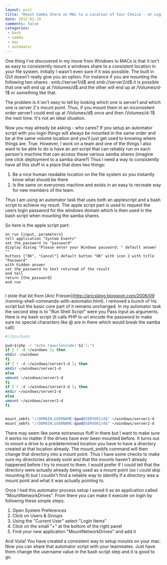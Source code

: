 ```yaml
---
layout: post
title: "Mount Samba Share on MAC to a Location of Your Choice - at Login"
date: 2012-01-19
comments: false
categories:
 - bash
 - samba
 - mac
 - automator
---
```

One thing I've discovered in my move from Windows to MACs is that it isn't as
easy to consistently mount a windows share to a consistent location in your
file system. Initially I wasn't even sure if it was possible. The built in GUI
doesn't really give you an option. For instance if you are mounting the
following two shares : smb://server1/d$ and smb://server2/d$ it is possible
that one will end up at /Volumes/d$ and the other will end up at /Volumes/d-1$
or something like that.

 The problem is it isn't easy to tell by looking which one is server1 and
which one is server 2's mount point. Thus, if you mount them in an
inconsistent order server1 could end up at /Volumes/d$ once and then
/Volumes/d-1$ the next time. It's not an ideal situation.

 Now you may already be asking - who cares? If you setup an automator script
with you login things will always be mounted in the same order and be at the
same volume location and you'll just get used to knowing where things are.
True. However, I work on a team and one of the things I also want to be able
to do is have an ant script that can reliably run on each person's machine
that can access these various samba shares (imagine one click deployment to a
samba share?) Thus I need a way to consistently have all this stuff in a place
that does two things:


  1. Be a nice human readable location on the file system so you instantly know what should be there
  2. Is the same on everyones machine and exists in an easy to recreate way for new members of the team.

Thus I am using an automator task that uses both an applescript and a bash
script to achieve my result.  The apple script part is used to request the
users login password for the windows domain which is then used in the bash
script when mounting the samba shares.


So here is the apple script part:

```AppleScript
on run {input, parameters}
tell application "System Events"
set the_password to "password"
display dialog "Please enter your Windows password: " default answer ""
buttons {"OK", "Cancel"} default button "OK" with icon 2 with title "Password"
with hidden answer
set the_password to text returned of the result
end tell
return {the_password}
end run


```


I stole that bit from [Aric Friesen](http://aricsblog.blogspot.com/2006/09
/running-shell-commands-with-automator.html). I removed a bunch of his script
but the basic core part of it remains unchanged. In my automator task the
second step is to "Run Shell Script" were you Pass Input as arguments. Here is
my bash script (it calls PHP to url encode the password to make sure no
special characters like @ are in there which would break the samba call):


```sh
#!/bin/bash

pwd=$(php -r "echo rawurlencode('$1');")
if [ ! -d ~/windows ]; then
mkdir ~/windows
fi
if [ ! -d ~/windows/server1-d ]; then
mkdir ~/windows/server1-d
else
umount ~/windows/server1-d
fi
if [ ! -d ~/windows/server2-d ]; then
mkdir ~/windows/server2-d
else
umount ~/windows/server2-d
fi


mount_smbfs "//DOMAIN;USERNAME:$pwd@SERVER1/d$" ~/windows/server1-d
mount_smbfs "//DOMAIN;USERNAME:$pwd@SERVER2/d$" ~/windows/server2-d


```


There may seem like some extraneous fluff in there but I want to make sure it
works no matter if the drives have ever been mounted before. It turns out to
mount a drive to a predetermined location you have to have a directory created
at that location already. The mount_smbfs command will then change that
directory into a mount point. Thus I have some checks to make sure my
directories already exist and that the mounts haven't already happened before
I try to mount to them. I would prefer if I could tell that the directory were
actually already being used as a mount point (so I could skip mounting it) but
I couldn't find a reliable way to identify if a directory was a mount point
and what it was actually pointing to.

Once I had this automator process setup I saved it as an application called
"MountNetworkDrives".  From there you can make it execute on login by
following these simple steps:



1. Open System Preferences
2. Click on Users &amp; Groups
3. Using the "Current User" select "Login Items"
4. Click on the small "+" at the bottom of the right panel
5. Find your new application "MountNetworkDrives" and add it

And Voila!  You have created a consistent way to setup mounts on your mac.
Now you can share that automator script with your teammates.  Just have them
change the username value in the bash script step and it is good to go.

